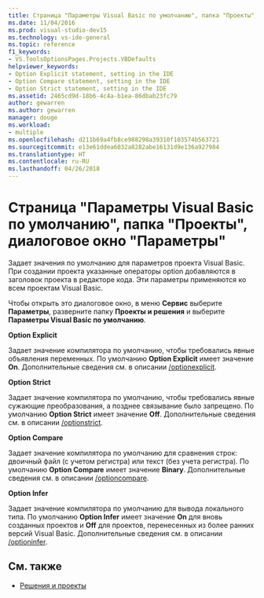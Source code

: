 ```yaml
---
title: Страница "Параметры Visual Basic по умолчанию", папка "Проекты", диалоговое окно "Параметры"
ms.date: 11/04/2016
ms.prod: visual-studio-dev15
ms.technology: vs-ide-general
ms.topic: reference
f1_keywords:
- VS.ToolsOptionsPages.Projects.VBDefaults
helpviewer_keywords:
- Option Explicit statement, setting in the IDE
- Option Compare statement, setting in the IDE
- Option Strict statement, setting in the IDE
ms.assetid: 2465cd9d-18b6-4c4a-b1ea-86dbab23fc79
author: gewarren
ms.author: gewarren
manager: douge
ms.workload:
- multiple
ms.openlocfilehash: d211b69a4fb8ce988298a39310f103574b563721
ms.sourcegitcommit: e13e61ddea6032a8282abe16131d9e136a927984
ms.translationtype: HT
ms.contentlocale: ru-RU
ms.lasthandoff: 04/26/2018
---
```

# <a name="visual-basic-defaults-projects-options-dialog-box"></a>Страница "Параметры Visual Basic по умолчанию", папка "Проекты", диалоговое окно "Параметры"
Задает значения по умолчанию для параметров проекта Visual Basic. При создании проекта указанные операторы option добавляются в заголовок проекта в редакторе кода. Эти параметры применяются ко всем проектам Visual Basic.

 Чтобы открыть это диалоговое окно, в меню **Сервис** выберите **Параметры**, разверните папку **Проекты и решения** и выберите **Параметры Visual Basic по умолчанию**.

 **Option Explicit**

 Задает значение компилятора по умолчанию, чтобы требовались явные объявления переменных. По умолчанию **Option Explicit** имеет значение **On**. Дополнительные сведения см. в описании [/optionexplicit](/dotnet/visual-basic/reference/command-line-compiler/optionexplicit).

 **Option Strict**

 Задает значение компилятора по умолчанию, чтобы требовались явные сужающие преобразования, а позднее связывание было запрещено. По умолчанию **Option Strict** имеет значение **Off**. Дополнительные сведения см. в описании [/optionstrict](/dotnet/visual-basic/reference/command-line-compiler/optionstrict).

 **Option Compare**

 Задает значение компилятора по умолчанию для сравнения строк: двоичный файл (с учетом регистра) или текст (без учета регистра). По умолчанию **Option Compare** имеет значение **Binary**. Дополнительные сведения см. в описании [/optioncompare](/dotnet/visual-basic/reference/command-line-compiler/optioncompare).

 **Option Infer**

 Задает значение компилятора по умолчанию для вывода локального типа. По умолчанию **Option Infer** имеет значение **On** для вновь созданных проектов и **Off** для проектов, перенесенных из более ранних версий Visual Basic. Дополнительные сведения см. в описании [/optioninfer](/dotnet/visual-basic/reference/command-line-compiler/optioninfer).

## <a name="see-also"></a>См. также

- [Решения и проекты](../../ide/solutions-and-projects-in-visual-studio.md)